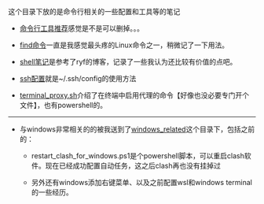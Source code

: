 这个目录下放的是命令行相关的一些配置和工具等的笔记

- [命令行工具推荐](命令行工具推荐.md)感觉是不是可以删掉。。。

- [find命令](find命令.md)一直是我感觉最头疼的Linux命令之一，稍微记了一下用法。

- [shell笔记](shell笔记.md)是参考了ryf的博客，记录了一些我认为还比较有价值的点吧。

- [ssh配置](ssh配置.md)就是~/.ssh/config的使用方法

- [terminal_proxy.sh](terminal_proxy.sh)介绍了在终端中启用代理的命令【好像也没必要专门开个文件】，也有powershell的。

---

- 与windows非常相关的的被我送到了[windows_related](windows_related)这个目录下，包括之前的：

    - restart_clash_for_windows.ps1是个powershell脚本，可以重启clash软件。现在已经成功配置自动任务，这之后clash再也没有挂掉过

    - 另外还有windows添加右键菜单、以及之前配置wsl和windows terminal的一些经历。





